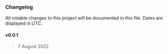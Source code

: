 ### Changelog

All notable changes to this project will be documented in this file. Dates are displayed in UTC.

#### v0.0.1

> 7 August 2022
